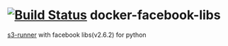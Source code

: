 [![Build Status](https://travis-ci.org/dpatriot/docker-facebook-libs.svg?branch=master)](https://travis-ci.org/dpatriot/docker-facebook-libs)
docker-facebook-libs
====================
[s3-runner](https://github.com/dpatriot/docker-s3-runner) with facebook libs(v2.6.2) for python
